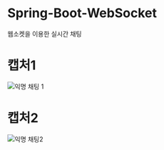 # Spring-Boot-WebSocket
웹소켓을 이용한 실시간 채팅
# 캡처1
![익명 채팅 1](https://user-images.githubusercontent.com/74424666/183256995-d70543c0-1244-4b92-985a-64735ce4b67f.JPG)
# 캡처2
![익명 채팅2](https://user-images.githubusercontent.com/74424666/183257001-7241a54e-c768-4e32-8f2a-8936165a5b91.JPG)

